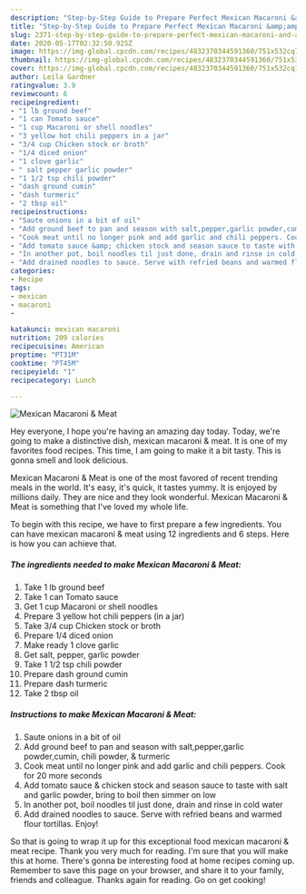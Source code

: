 ```yaml
---
description: "Step-by-Step Guide to Prepare Perfect Mexican Macaroni &amp;amp; Meat"
title: "Step-by-Step Guide to Prepare Perfect Mexican Macaroni &amp;amp; Meat"
slug: 2371-step-by-step-guide-to-prepare-perfect-mexican-macaroni-and-amp-meat
date: 2020-05-17T02:32:50.925Z
image: https://img-global.cpcdn.com/recipes/4832370344591360/751x532cq70/mexican-macaroni-meat-recipe-main-photo.jpg
thumbnail: https://img-global.cpcdn.com/recipes/4832370344591360/751x532cq70/mexican-macaroni-meat-recipe-main-photo.jpg
cover: https://img-global.cpcdn.com/recipes/4832370344591360/751x532cq70/mexican-macaroni-meat-recipe-main-photo.jpg
author: Leila Gardner
ratingvalue: 3.9
reviewcount: 6
recipeingredient:
- "1 lb ground beef"
- "1 can Tomato sauce"
- "1 cup Macaroni or shell noodles"
- "3 yellow hot chili peppers in a jar"
- "3/4 cup Chicken stock or broth"
- "1/4 diced onion"
- "1 clove garlic"
- " salt pepper garlic powder"
- "1 1/2 tsp chili powder"
- "dash ground cumin"
- "dash turmeric"
- "2 tbsp oil"
recipeinstructions:
- "Saute onions in a bit of oil"
- "Add ground beef to pan and season with salt,pepper,garlic powder,cumin, chili powder, &amp; turmeric"
- "Cook meat until no longer pink and add garlic and chili peppers. Cook for 20 more seconds"
- "Add tomato sauce &amp; chicken stock and season sauce to taste with salt and garlic powder, bring to boil then simmer on low"
- "In another pot, boil noodles til just done, drain and rinse in cold water"
- "Add drained noodles to sauce. Serve with refried beans and warmed flour tortillas. Enjoy!"
categories:
- Recipe
tags:
- mexican
- macaroni
- 

katakunci: mexican macaroni  
nutrition: 209 calories
recipecuisine: American
preptime: "PT31M"
cooktime: "PT45M"
recipeyield: "1"
recipecategory: Lunch

---
```



![Mexican Macaroni &amp; Meat](https://img-global.cpcdn.com/recipes/4832370344591360/751x532cq70/mexican-macaroni-meat-recipe-main-photo.jpg)

Hey everyone, I hope you're having an amazing day today. Today, we're going to make a distinctive dish, mexican macaroni &amp; meat. It is one of my favorites food recipes. This time, I am going to make it a bit tasty. This is gonna smell and look delicious.



Mexican Macaroni &amp; Meat is one of the most favored of recent trending meals in the world. It's easy, it's quick, it tastes yummy. It is enjoyed by millions daily. They are nice and they look wonderful. Mexican Macaroni &amp; Meat is something that I've loved my whole life.


To begin with this recipe, we have to first prepare a few ingredients. You can have mexican macaroni &amp; meat using 12 ingredients and 6 steps. Here is how you can achieve that.

<!--inarticleads1-->

##### The ingredients needed to make Mexican Macaroni &amp; Meat:

1. Take 1 lb ground beef
1. Take 1 can Tomato sauce
1. Get 1 cup Macaroni or shell noodles
1. Prepare 3 yellow hot chili peppers (in a jar)
1. Take 3/4 cup Chicken stock or broth
1. Prepare 1/4 diced onion
1. Make ready 1 clove garlic
1. Get  salt, pepper, garlic powder
1. Take 1 1/2 tsp chili powder
1. Prepare dash ground cumin
1. Prepare dash turmeric
1. Take 2 tbsp oil




<!--inarticleads2-->

##### Instructions to make Mexican Macaroni &amp; Meat:

1. Saute onions in a bit of oil
1. Add ground beef to pan and season with salt,pepper,garlic powder,cumin, chili powder, &amp; turmeric
1. Cook meat until no longer pink and add garlic and chili peppers. Cook for 20 more seconds
1. Add tomato sauce &amp; chicken stock and season sauce to taste with salt and garlic powder, bring to boil then simmer on low
1. In another pot, boil noodles til just done, drain and rinse in cold water
1. Add drained noodles to sauce. Serve with refried beans and warmed flour tortillas. Enjoy!




So that is going to wrap it up for this exceptional food mexican macaroni &amp; meat recipe. Thank you very much for reading. I'm sure that you will make this at home. There's gonna be interesting food at home recipes coming up. Remember to save this page on your browser, and share it to your family, friends and colleague. Thanks again for reading. Go on get cooking!
